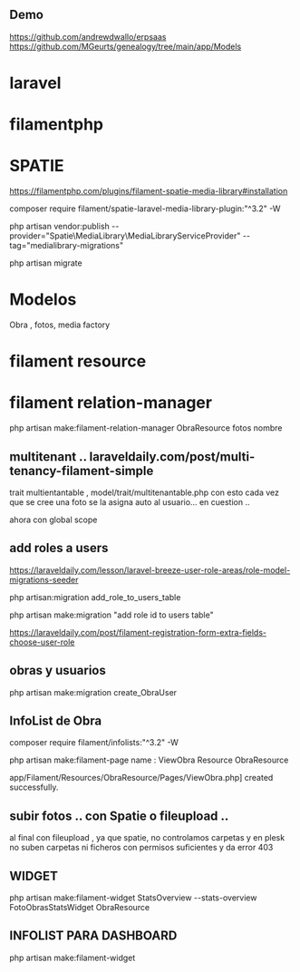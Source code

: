 ## Demo
https://github.com/andrewdwallo/erpsaas
https://github.com/MGeurts/genealogy/tree/main/app/Models


# laravel 
# filamentphp 

# SPATIE
https://filamentphp.com/plugins/filament-spatie-media-library#installation

composer require filament/spatie-laravel-media-library-plugin:"^3.2" -W


php artisan vendor:publish --provider="Spatie\MediaLibrary\MediaLibraryServiceProvider" --tag="medialibrary-migrations"

php artisan migrate 

# Modelos 

Obra , fotos, media 
factory 

# filament resource 

# filament relation-manager
php artisan make:filament-relation-manager ObraResource fotos nombre



## multitenant .. laraveldaily.com/post/multi-tenancy-filament-simple 

trait multientantable , model/trait/multitenantable.php
con esto cada vez que se cree una foto se la asigna auto al usuario... en cuestion ..

ahora con global scope 


## add roles a users 

https://laraveldaily.com/lesson/laravel-breeze-user-role-areas/role-model-migrations-seeder



php artisan:migration add_role_to_users_table

php artisan make:migration "add role id to users table"



https://laraveldaily.com/post/filament-registration-form-extra-fields-choose-user-role


## obras y usuarios 


php artisan make:migration create_ObraUser


## InfoList de Obra 
composer require filament/infolists:"^3.2" -W



php artisan make:filament-page 
name : ViewObra
Resource ObraResource 



app/Filament/Resources/ObraResource/Pages/ViewObra.php] created successfully.  

## subir fotos .. con Spatie o fileupload .. 
al final con fileupload , ya que spatie, no controlamos carpetas y en plesk no suben carpetas ni ficheros con permisos suficientes y da error 403


## WIDGET 
php artisan make:filament-widget StatsOverview --stats-overview
FotoObrasStatsWidget 
ObraResource


## INFOLIST PARA DASHBOARD

php artisan make:filament-widget
